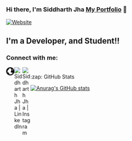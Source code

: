 
<!--
**siddharthjha387/siddharthjha387** is a ✨ _special_ ✨ repository because its `README.md` (this file) appears on your GitHub profile.

Here are some ideas to get you started:

- 🔭 I’m currently working on ...
- 🌱 I’m currently learning ...
- 👯 I’m looking to collaborate on ...
- 🤔 I’m looking for help with ...
- 💬 Ask me about ...
- 📫 How to reach me: ...
- 😄 Pronouns: ...
- ⚡ Fun fact: ...
-->
### Hi there, I'm Siddharth Jha [My Portfolio][portfolio] 👋 

[![Website](https://img.shields.io/website?label=CodingwithSid&style=for-the-badge&url=https%3A%2F%2Fwww.codingwithsid.in)](https://www.codingwithsid.in)

## I'm a Developer, and Student!!


### Connect with me:

[<img align="left" alt="Siddharth Jha" width="22px" src="https://raw.githubusercontent.com/iconic/open-iconic/master/svg/globe.svg" />][website]
[<img align="left" alt="Siddharth Jha | LinkedIn" width="22px" src="https://cdn.jsdelivr.net/npm/simple-icons@v3/icons/linkedin.svg" />][linkedin]
[<img align="left" alt="Siddharth Jha | Instagram" width="22px" src="https://cdn.jsdelivr.net/npm/simple-icons@v3/icons/instagram.svg" />][instagram]

<br />




  <summary>:zap: GitHub Stats</summary>

  [![Anurag's GitHub stats](https://github-readme-stats.vercel.app/api?username=siddharthjha387)](https://github.com/siddharthjha387/github-readme-stats)


[portfolio]:https://siddharthjha.herokuapp.com/
[website]: https://www.codingwithsid.in/
[instagram]: https://www.instagram.com/siddharth_jha39/
[linkedin]: https://www.linkedin.com/in/siddharth-8172261b3/
